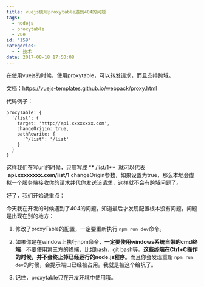```yaml
---
title: vuejs使用proxytable遇到404的问题
tags:
  - nodejs
  - proxytable
  - vue
id: '159'
categories:
  - - 技术
date: 2017-08-18 17:50:08
---
```

在使用vuejs的时候，使用proxytable，可以转发请求，而且支持跨域。 

文档：https://vuejs-templates.github.io/webpack/proxy.html 

代码例子：

```
proxyTable: {
  '/list': {
    target: 'http://api.xxxxxxxx.com',
    changeOrigin: true,
    pathRewrite: {
      '^/list': '/list'
    }
  }
}
```

这样我们在写url的时候，只用写成 ** /list/1**  就可以代表  **api.xxxxxxxx.com/list/1** changeOrigin参数，如果设置为true，那么本地会虚拟一个服务端接收你的请求并代你发送该请求，这样就不会有跨域问题了。 

好了，我们开始说重点： 

今天我在开发的时候遇到了404的问题，知道最后才发现配置根本没有问题，问题是出现在别的地方： 

1. 修改了proxyTable的配置，一定要重新执行 `npm run dev`命令。

2. 如果你是在window上执行npm命令，**一定要使用windows系统自带的cmd终端**，不要使用第三方的终端，比如bash，git bash等。**这些终端在Ctrl+C操作的时候，并不会终止掉已经运行的node.js程序**。而且你会发现重新 `npm run dev`的时候，会提示端口已经被占用。我就是被这个给坑了。

3. 记住，proxytable只在开发环境中使用哦。
